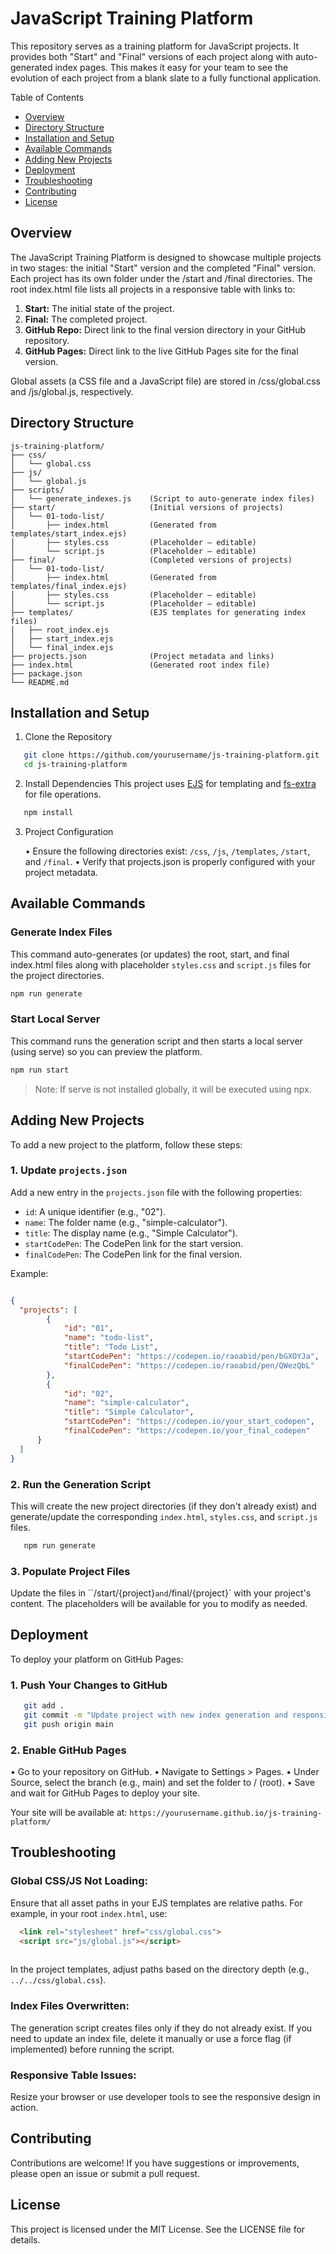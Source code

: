 # JavaScript Training Platform

This repository serves as a training platform for JavaScript projects. It provides both "Start" and "Final" versions of each project along with auto-generated index pages. This makes it easy for your team to see the evolution of each project from a blank slate to a fully functional application.

Table of Contents

- [Overview](#overview)
- [Directory Structure](#directory-structure)
- [Installation and Setup](#installation-and-setup)
- [Available Commands](#available-commands)
- [Adding New Projects](#adding-new-projects)
- [Deployment](#deployment)
- [Troubleshooting](#troubleshooting)
- [Contributing](#contributing)
- [License](#license)

## Overview

The JavaScript Training Platform is designed to showcase multiple projects in two stages: the initial "Start" version and the completed "Final" version. Each project has its own folder under the /start and /final directories. The root index.html file lists all projects in a responsive table with links to:

1. **Start:** The initial state of the project.
2. **Final:** The completed project.
3. **GitHub Repo:** Direct link to the final version directory in your GitHub repository.
4. **GitHub Pages:** Direct link to the live GitHub Pages site for the final version.

Global assets (a CSS file and a JavaScript file) are stored in /css/global.css and /js/global.js, respectively.

## Directory Structure
```plaintext
js-training-platform/
├── css/
│   └── global.css
├── js/
│   └── global.js
├── scripts/
│   └── generate_indexes.js    (Script to auto-generate index files)
├── start/                     (Initial versions of projects)
│   └── 01-todo-list/
│       ├── index.html         (Generated from templates/start_index.ejs)
│       ├── styles.css         (Placeholder – editable)
│       └── script.js          (Placeholder – editable)
├── final/                     (Completed versions of projects)
│   └── 01-todo-list/
│       ├── index.html         (Generated from templates/final_index.ejs)
│       ├── styles.css         (Placeholder – editable)
│       └── script.js          (Placeholder – editable)
├── templates/                 (EJS templates for generating index files)
│   ├── root_index.ejs
│   ├── start_index.ejs
│   └── final_index.ejs
├── projects.json              (Project metadata and links)
├── index.html                 (Generated root index file)
├── package.json
└── README.md
```

## Installation and Setup

1. Clone the Repository
```bash   
   git clone https://github.com/yourusername/js-training-platform.git
   cd js-training-platform
```

2. Install Dependencies
   This project uses [EJS](https://ejs.co/) for templating and [fs-extra](https://github.com/jprichardson/node-fs-extra) for file operations.

```bash
   npm install
```
3. Project Configuration

   • Ensure the following directories exist: `/css`, `/js`, `/templates`, `/start`, and `/final`.
   • Verify that projects.json is properly configured with your project metadata.

## Available Commands

### Generate Index Files

This command auto-generates (or updates) the root, start, and final index.html files along with placeholder `styles.css` and `script.js` files for the project directories.
```bash
npm run generate
```

### Start Local Server

This command runs the generation script and then starts a local server (using serve) so you can preview the platform.
```bash
npm run start
```

> Note: If serve is not installed globally, it will be executed using npx.

## Adding New Projects

To add a new project to the platform, follow these steps:

### 1. Update `projects.json`

Add a new entry in the `projects.json` file with the following properties:

- `id`: A unique identifier (e.g., "02").
- `name`: The folder name (e.g., "simple-calculator").
- `title`: The display name (e.g., "Simple Calculator").
- `startCodePen`: The CodePen link for the start version.
- `finalCodePen`: The CodePen link for the final version.
    

Example:
```json

{
  "projects": [
        {
            "id": "01",
            "name": "todo-list",
            "title": "Todo List",
            "startCodePen": "https://codepen.io/raoabid/pen/bGXOYJa",
            "finalCodePen": "https://codepen.io/raoabid/pen/QWezQbL"
        },
        {
            "id": "02",
            "name": "simple-calculator",
            "title": "Simple Calculator",
            "startCodePen": "https://codepen.io/your_start_codepen",
            "finalCodePen": "https://codepen.io/your_final_codepen"
      }
  ]
}
```

### 2. Run the Generation Script
This will create the new project directories (if they don't already exist) and generate/update the corresponding `index.html`, `styles.css`, and `script.js` files.

```bash
   npm run generate
```

### 3. Populate Project Files

   Update the files in ``/start/{project}` and `/final/{project}` with your project's content. The placeholders will be available for you to modify as needed.

## Deployment

To deploy your platform on GitHub Pages:

### 1. Push Your Changes to GitHub
```bash
   git add .
   git commit -m "Update project with new index generation and responsive table"
   git push origin main
```

### 2. Enable GitHub Pages

   • Go to your repository on GitHub.
   • Navigate to Settings > Pages.
   • Under Source, select the branch (e.g., main) and set the folder to / (root).
   • Save and wait for GitHub Pages to deploy your site.

Your site will be available at:
`https://yourusername.github.io/js-training-platform/`

## Troubleshooting

### Global CSS/JS Not Loading:
Ensure that all asset paths in your EJS templates are relative paths. For example, in your root `index.html`, use:
```html
  <link rel="stylesheet" href="css/global.css">
  <script src="js/global.js"></script>
  
```
In the project templates, adjust paths based on the directory depth (e.g., `../../css/global.css`).

### Index Files Overwritten:
The generation script creates files only if they do not already exist. If you need to update an index file, delete it manually or use a force flag (if implemented) before running the script.

### Responsive Table Issues:
Resize your browser or use developer tools to see the responsive design in action.

## Contributing

Contributions are welcome! If you have suggestions or improvements, please open an issue or submit a pull request.

## License

This project is licensed under the MIT License. See the LICENSE file for details.
